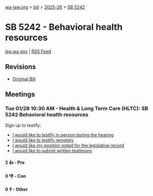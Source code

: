 [wa-law.org](/) > [bill](/bill/) > [2025-26](/bill/2025-26/) > [SB 5242](/bill/2025-26/sb/5242/)

# SB 5242 - Behavioral health resources
[leg.wa.gov](https://app.leg.wa.gov/billsummary?BillNumber=5242&Year=2025&Initiative=false) | [RSS Feed](./rss.xml)

## Revisions
* [Original Bill](1/)

## Meetings
### Tue 01/28 10:30 AM - Health & Long Term Care (HLTC): SB 5242 Behavioral health resources
Sign up to testify:
* [I would like to testify in person during the hearing](https://app.leg.wa.gov/csi/Testifier/Add?chamber=House&mId=32589&aId=162179&caId=24985&tId=1)
* [I would like to testify remotely](https://app.leg.wa.gov/csi/Testifier/Add?chamber=House&mId=32589&aId=162179&caId=24985&tId=2)
* [I would like my position noted for the legislative record](https://app.leg.wa.gov/csi/Testifier/Add?chamber=House&mId=32589&aId=162179&caId=24985&tId=3)
* [I would like to submit written testimony](https://app.leg.wa.gov/csi/Testifier/Add?chamber=House&mId=32589&aId=162179&caId=24985&tId=4)

#### 2 👍 - Pro

#### 0 👎 - Con

#### 0 ❓ - Other
